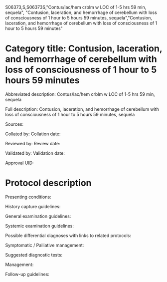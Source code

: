 S06373,S,S06373S,"Contus/lac/hem crblm w LOC of 1-5 hrs 59 min, sequela", "Contusion, laceration, and hemorrhage of cerebellum with loss of consciousness of 1 hour to 5 hours 59 minutes, sequela","Contusion, laceration, and hemorrhage of cerebellum with loss of consciousness of 1 hour to 5 hours 59 minutes"
# Category title: Contusion, laceration, and hemorrhage of cerebellum with loss of consciousness of 1 hour to 5 hours 59 minutes

Abbreviated description: Contus/lac/hem crblm w LOC of 1-5 hrs 59 min, sequela

Full description: Contusion, laceration, and hemorrhage of cerebellum with loss of consciousness of 1 hour to 5 hours 59 minutes, sequela

Sources:

Collated by:
Collation date:

Reviewed by:
Review date:

Validated by:
Validation date:

Approval UID:

# Protocol description

Presenting conditions:

History capture guidelines:

General examination guidelines:

Systemic examination guidelines:

Possible differential diagnoses with links to related protocols:

Symptomatic / Palliative management:

Suggested diagnostic tests:

Management:

Follow-up guidelines:
